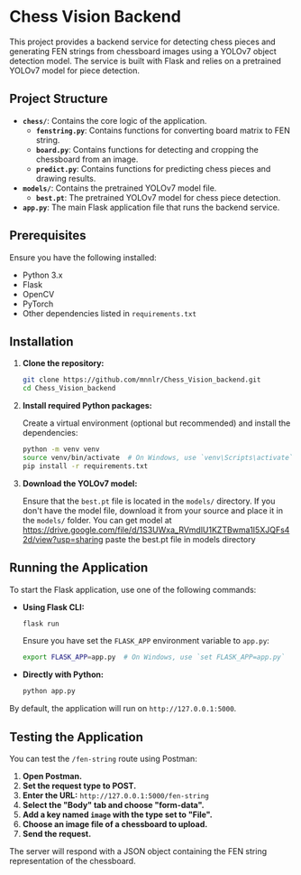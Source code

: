# Chess Vision Backend

This project provides a backend service for detecting chess pieces and generating FEN strings from chessboard images using a YOLOv7 object detection model. The service is built with Flask and relies on a pretrained YOLOv7 model for piece detection.

## Project Structure

- **`chess/`**: Contains the core logic of the application.
  - **`fenstring.py`**: Contains functions for converting board matrix to FEN string.
  - **`board.py`**: Contains functions for detecting and cropping the chessboard from an image.
  - **`predict.py`**: Contains functions for predicting chess pieces and drawing results.
- **`models/`**: Contains the pretrained YOLOv7 model file.
  - **`best.pt`**: The pretrained YOLOv7 model for chess piece detection.
- **`app.py`**: The main Flask application file that runs the backend service.

## Prerequisites

Ensure you have the following installed:

- Python 3.x
- Flask
- OpenCV
- PyTorch
- Other dependencies listed in `requirements.txt`

## Installation

1. **Clone the repository:**

   ```bash
   git clone https://github.com/mnnlr/Chess_Vision_backend.git
   cd Chess_Vision_backend
   ```

2. **Install required Python packages:**

   Create a virtual environment (optional but recommended) and install the dependencies:

   ```bash
   python -m venv venv
   source venv/bin/activate  # On Windows, use `venv\Scripts\activate`
   pip install -r requirements.txt
   ```

3. **Download the YOLOv7 model:**

   Ensure that the `best.pt` file is located in the `models/` directory. If you don't have the model file, download it from your source and place it in the `models/` folder.
   You can get model at https://drive.google.com/file/d/1S3UWxa_RVmdlU1KZTBwma1I5XJQFs42d/view?usp=sharing
   paste the best.pt file in models directory

## Running the Application

To start the Flask application, use one of the following commands:

- **Using Flask CLI:**

  ```bash
  flask run
  ```

  Ensure you have set the `FLASK_APP` environment variable to `app.py`:

  ```bash
  export FLASK_APP=app.py  # On Windows, use `set FLASK_APP=app.py`
  ```

- **Directly with Python:**

  ```bash
  python app.py
  ```

By default, the application will run on `http://127.0.0.1:5000`.

## Testing the Application

You can test the `/fen-string` route using Postman:

1. **Open Postman.**
2. **Set the request type to POST.**
3. **Enter the URL:** `http://127.0.0.1:5000/fen-string`
4. **Select the "Body" tab and choose "form-data".**
5. **Add a key named `image` with the type set to "File".**
6. **Choose an image file of a chessboard to upload.**
7. **Send the request.**

The server will respond with a JSON object containing the FEN string representation of the chessboard.

